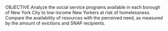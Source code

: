OBJECTIVE
Analyze the social service programs available in each borough of New York City to low-income New Yorkers at risk of homelessness. Compare the availability of resources with the perceived need, as measured by the amount of evictions and SNAP recipients.
